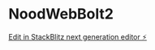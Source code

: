 # NoodWebBolt2

[Edit in StackBlitz next generation editor ⚡️](https://stackblitz.com/~/github.com/EmreGunner/NoodWebBolt2)
